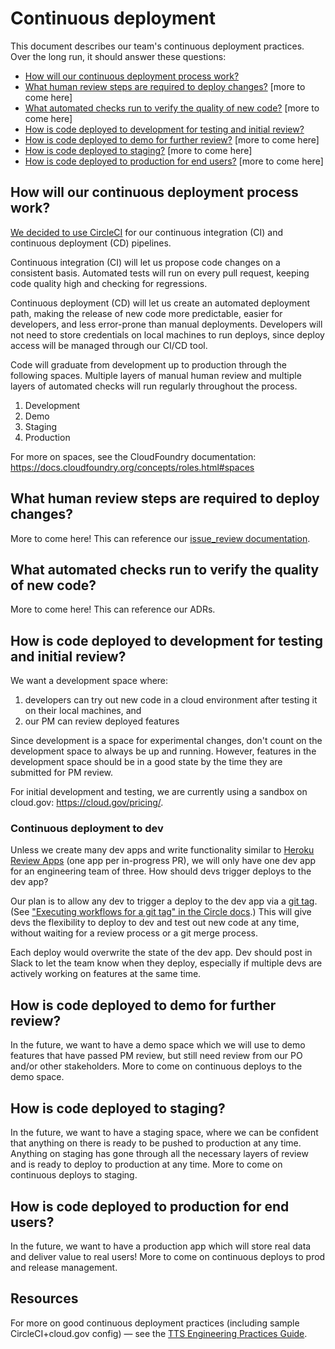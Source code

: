 # Continuous deployment

This document describes our team's continuous deployment practices. Over the long run, it should answer these questions:

* [How will our continuous deployment process work?](#how-will-our-continuous-deployment-process-work)
* [What human review steps are required to deploy changes?](#what-human-review-steps-are-required-to-deploy-changes) [more to come here]
* [What automated checks run to verify the quality of new code?](#what-automated-checks-run-to-verify-the-quality-of-new-code) [more to come here]
* [How is code deployed to development for testing and initial review?](#how-is-code-deployed-to-development-for-testing-and-initial-review)
* [How is code deployed to demo for further review?](#how-is-code-deployed-to-demo-for-further-review) [more to come here]
* [How is code deployed to staging?](#how-is-code-deployed-to-staging) [more to come here]
* [How is code deployed to production for end users?](#how-is-code-deployed-to-production-for-end-users) [more to come here]

## How will our continuous deployment process work?

[We decided to use CircleCI](../adr/008-use-circle-for-ci-cd.md) for our continuous integration (CI) and continuous deployment (CD) pipelines.

Continuous integration (CI) will let us propose code changes on a consistent basis. Automated tests will run on every pull request, keeping code quality high and checking for regressions.

Continuous deployment (CD) will let us create an automated deployment path, making the release of new code more predictable, easier for developers, and less error-prone than manual deployments. Developers will not need to store credentials on local machines to run deploys, since deploy access will be managed through our CI/CD tool.

Code will graduate from development up to production through the following spaces. Multiple layers of manual human review and multiple layers of automated checks will run regularly throughout the process.

1. Development
2. Demo
3. Staging
4. Production

For more on spaces, see the CloudFoundry documentation: https://docs.cloudfoundry.org/concepts/roles.html#spaces

## What human review steps are required to deploy changes?

More to come here! This can reference our [issue_review documentation](./issue_review.md).

## What automated checks run to verify the quality of new code?

More to come here! This can reference our ADRs.

## How is code deployed to development for testing and initial review?

We want a development space where:

1. developers can try out new code in a cloud environment after testing it on their local machines, and 
2. our PM can review deployed features
 
Since development is a space for experimental changes, don't count on the development space to always be up and running. However, features in the development space should be in a good state by the time they are submitted for PM review.

For initial development and testing, we are currently using a sandbox on cloud.gov: https://cloud.gov/pricing/.

### Continuous deployment to dev 

Unless we create many dev apps and write functionality similar to [Heroku Review Apps](https://devcenter.heroku.com/articles/github-integration-review-apps) (one app per in-progress PR), we will only have one dev app for an engineering team of three. How should devs trigger deploys to the dev app?

Our plan is to allow any dev to trigger a deploy to the dev app via a [git tag](https://git-scm.com/book/en/v2/Git-Basics-Tagging). (See ["Executing workflows for a git tag" in the Circle docs](https://circleci.com/docs/2.0/workflows/#executing-workflows-for-a-git-tag).) This will give devs the flexibility to deploy to dev and test out new code at any time, without waiting for a review process or a git merge process. 

Each deploy would overwrite the state of the dev app. Dev should post in Slack to let the team know when they deploy, especially if multiple devs are actively working on features at the same time. 

## How is code deployed to demo for further review? 

In the future, we want to have a demo space which we will use to demo features that have passed PM review, but still need review from our PO and/or other stakeholders. More to come on continuous deploys to the demo space.

## How is code deployed to staging? 

In the future, we want to have a staging space, where we can be confident that anything on there is ready to be pushed to production at any time. Anything on staging has gone through all the necessary layers of review and is ready to deploy to production at any time. More to come on continuous deploys to staging. 

## How is code deployed to production for end users? 

In the future, we want to have a production app which will store real data and deliver value to real users! More to come on continuous deploys to prod and release management. 

## Resources

For more on good continuous deployment practices (including sample CircleCI+cloud.gov config) — see the [TTS Engineering Practices Guide](https://engineering.18f.gov/continuous-deployment/).
